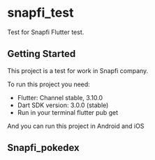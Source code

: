 # snapfi_test

Test for Snapfi Flutter test.

## Getting Started

This project is a test for work in Snapfi company.

To run this project you need:

- Flutter: Channel stable, 3.10.0
- Dart SDK version: 3.0.0 (stable)
- Run in your terminal flutter pub get

And you can run this project in Android and iOS
## Snapfi_pokedex
